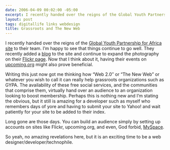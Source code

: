 ```yaml
---
date: 2006-04-09 00:02:00 -05:00
excerpt: I recently handed over the reigns of the Global Youth Partnership for Africa site to their team.
layout: post
tags: digitallife links webdesign
title: Grassroots and The New Web
---
```


I recently handed over the reigns of the [Global Youth Partnership for Africa site](http://gypafrica.org/) to their team. I’m happy to see that things continue to go well. They recently added a [blog](http://gypafrica.org/blog/) to the site and continue to expand the photography on their [Flickr page](http://flickr.com/photos/gypa). Now that I think about it, having their events on [upcoming.org](http://upcoming.org/) might also prove beneficial.

Writing this just now got me thinking how “Web 2.0″ or “The New Web” or whatever you wish to call it can really help grassroots organizations such as GYPA. The availability of these free social services, and the communities that comprise them, virtually hand over an audience to an organization looking to boost membership. Perhaps this is nothing new and I’m stating the obvious, but it still is amazing for a developer such as myself who remembers days of yore and having to submit your site to Yahoo! and wait patiently for your site to be added to their index.

Long gone are those days. You can build an audience simply by setting up accounts on sites like Flickr, upcoming.org, and even, God forbid, [MySpace](http://www.myspace.com/).

So yeah, no amazing revelations here, but it is an exciting time to be a web designer/developer/technophile.
